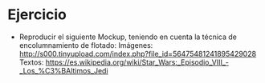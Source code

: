 # Ejercicio

- Reproducir el siguiente Mockup, teniendo en cuenta la técnica de encolumnamiento de flotado:
Imágenes: http://s000.tinyupload.com/index.php?file_id=56475481241895429028 
Textos: https://es.wikipedia.org/wiki/Star_Wars:_Episodio_VIII_-_Los_%C3%BAltimos_Jedi  